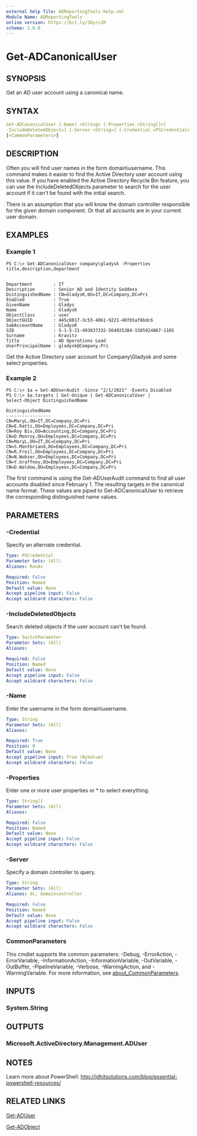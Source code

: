 ```yaml
---
external help file: ADReportingTools-help.xml
Module Name: ADReportingTools
online version: https://bit.ly/38yrc2R
schema: 2.0.0
---
```


# Get-ADCanonicalUser

## SYNOPSIS

Get an AD user account using a canonical name.

## SYNTAX

```yaml
Get-ADCanonicalUser [-Name] <String> [-Properties <String[]>]
-IncludeDeletedObjects] [-Server <String>] [-Credential <PSCredential>]
[<CommonParameters>]
```

## DESCRIPTION

Often you will find user names in the form domain\username. This command makes it easier to find the Active Directory user account using this value. If you have enabled the Active Directory Recycle Bin feature, you can use the IncludeDeletedObjects parameter to search for the user account if it can't be found with the initial search.

There is an assumption that you will know the domain controller responsible for the given domain component. Or that all accounts are in your current user domain.

## EXAMPLES

### Example 1

```dos
PS C:\> Get-ADCanonicalUser company\gladysk -Properties title,description,department


Department        : IT
Description       : Senior AD and Identity Goddess
DistinguishedName : CN=GladysK,OU=IT,DC=Company,DC=Pri
Enabled           : True
GivenName         : Gladys
Name              : GladysK
ObjectClass       : user
ObjectGUID        : 445c8817-3c53-4861-9221-407b5af8bdc6
SamAccountName    : GladysK
SID               : S-1-5-21-493037332-564925384-1585924867-1105
Surname           : Kravitz
Title             : AD Operations Lead
UserPrincipalName : gladysk@Company.Pri
```

Get the Active Directory user account for Company\Gladysk and some select properties.

### Example 2

```dos
PS C:\> $a = Get-ADUserAudit -Since "2/1/2021" -Events Disabled
PS C:\> $a.targets | Get-Unique | Get-ADCanonicalUser |
Select-Object DistinguishedName

DistinguishedName
-----------------
CN=MaryL,OU=IT,DC=Company,DC=Pri
CN=E.Ratti,OU=Employees,DC=Company,DC=Pri
CN=Roy Biv,OU=Accounting,DC=Company,DC=Pri
CN=D.Monroy,OU=Employees,DC=Company,DC=Pri
CN=MaryL,OU=IT,DC=Company,DC=Pri
CN=S.Montbriand,OU=Employees,DC=Company,DC=Pri
CN=R.Freil,OU=Employees,DC=Company,DC=Pri
CN=N.Wobser,OU=Employees,DC=Company,DC=Pri
CN=Y.Graffney,OU=Employees,DC=Company,DC=Pri
CN=D.Waldow,OU=Employees,DC=Company,DC=Pri
```

The first command is using the Get-ADUserAudit command to find all user accounts disabled since February 1. The resulting targets in the canonical name format. These values are piped to Get-ADCanonicalUser to retrieve the corresponding distinguished name values.

## PARAMETERS

### -Credential

Specify an alternate credential.

```yaml
Type: PSCredential
Parameter Sets: (All)
Aliases: RunAs

Required: False
Position: Named
Default value: None
Accept pipeline input: False
Accept wildcard characters: False
```

### -IncludeDeletedObjects

Search deleted objects if the user account can't be found.

```yaml
Type: SwitchParameter
Parameter Sets: (All)
Aliases:

Required: False
Position: Named
Default value: None
Accept pipeline input: False
Accept wildcard characters: False
```

### -Name

Enter the username in the form domain\username.

```yaml
Type: String
Parameter Sets: (All)
Aliases:

Required: True
Position: 0
Default value: None
Accept pipeline input: True (ByValue)
Accept wildcard characters: False
```

### -Properties

Enter one or more user properties or * to select everything.

```yaml
Type: String[]
Parameter Sets: (All)
Aliases:

Required: False
Position: Named
Default value: None
Accept pipeline input: False
Accept wildcard characters: False
```

### -Server

Specify a domain controller to query.

```yaml
Type: String
Parameter Sets: (All)
Aliases: dc, domaincontroller

Required: False
Position: Named
Default value: None
Accept pipeline input: False
Accept wildcard characters: False
```

### CommonParameters

This cmdlet supports the common parameters: -Debug, -ErrorAction, -ErrorVariable, -InformationAction, -InformationVariable, -OutVariable, -OutBuffer, -PipelineVariable, -Verbose, -WarningAction, and -WarningVariable. For more information, see [about_CommonParameters](http://go.microsoft.com/fwlink/?LinkID=113216).

## INPUTS

### System.String

## OUTPUTS

### Microsoft.ActiveDirectory.Management.ADUser

## NOTES

Learn more about PowerShell:
http://jdhitsolutions.com/blog/essential-powershell-resources/

## RELATED LINKS

[Get-ADUser]()

[Get-ADObject]()
